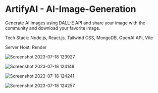 # ArtifyAI - AI-Image-Generation

Generate AI images using DALL-E API and share your image with the community and download your favorite image.

Tech Stack: Node.js, React.js, Tailwind CSS, MongoDB, OpenAI API, Vite

Server Host: Render


![Screenshot 2023-07-18 123927](https://github.com/tanishgoyal07/AI-Image-Generation/assets/94990169/acafce18-b5ac-4ce8-85e5-3e93d661ac6c)

![Screenshot 2023-07-18 124148](https://github.com/tanishgoyal07/AI-Image-Generation/assets/94990169/4ff93343-febd-49a1-b7da-0baae6b5629d)

![Screenshot 2023-07-18 124241](https://github.com/tanishgoyal07/AI-Image-Generation/assets/94990169/8a06ec55-6ca4-4212-806c-03bf970dbe9f)

![Screenshot 2023-07-18 124257](https://github.com/tanishgoyal07/AI-Image-Generation/assets/94990169/91b72b26-630b-40cd-a57a-42d6ceca7e70)
